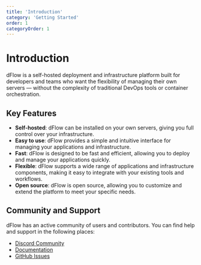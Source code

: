 ```yaml
---
title: 'Introduction'
category: 'Getting Started'
order: 1
categoryOrder: 1
---
```


# Introduction

dFlow is a self-hosted deployment and infrastructure platform built for
developers and teams who want the flexibility of managing their own servers —
without the complexity of traditional DevOps tools or container orchestration.

## Key Features

- **Self-hosted**: dFlow can be installed on your own servers, giving you full
  control over your infrastructure.
- **Easy to use**: dFlow provides a simple and intuitive interface for managing
  your applications and infrastructure.
- **Fast**: dFlow is designed to be fast and efficient, allowing you to deploy
  and manage your applications quickly.
- **Flexible**: dFlow supports a wide range of applications and infrastructure
  components, making it easy to integrate with your existing tools and
  workflows.
- **Open source**: dFlow is open source, allowing you to customize and extend
  the platform to meet your specific needs.

## Community and Support

dFlow has an active community of users and contributors. You can find help and
support in the following places:

- [Discord Community](https://discord.gg/XTZcmmUG)
- [Documentation](https://dflow.sh/docs)
- [GitHub Issues](https://github.com/akhil-naidu/dFlow/issues)
